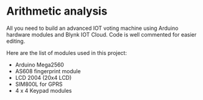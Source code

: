 # Arithmetic analysis

All you need to build an advanced IOT voting machine using Arduino hardware modules and Blynk IOT Cloud. Code is well commented for easier editing.

Here are the list of modules used in this project:

* Arduino Mega2560
* AS608 fingerprint module
* LCD 2004 (20x4 LCD)
* SIM800L for GPRS 
* 4 x 4 Keypad modules